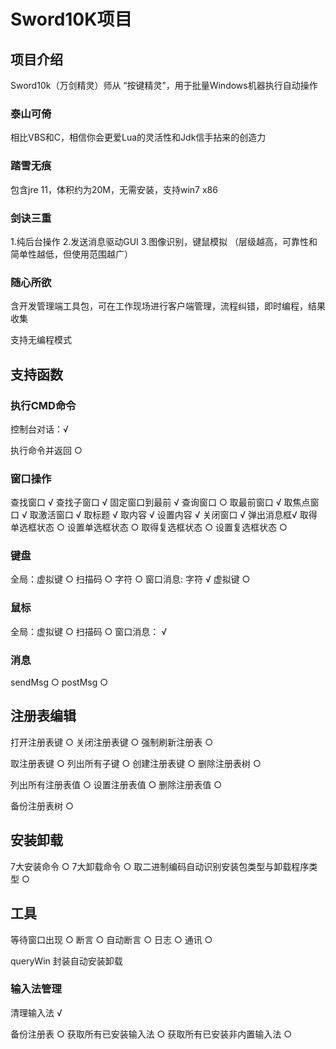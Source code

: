 # Sword10K项目

## 项目介绍

Sword10k（万剑精灵）师从 “按键精灵”，用于批量Windows机器执行自动操作

### 泰山可倚

相比VBS和C，相信你会更爱Lua的灵活性和Jdk信手拈来的创造力

### 踏雪无痕

包含jre 11，体积约为20M，无需安装，支持win7 x86

### 剑诀三重

1.纯后台操作
2.发送消息驱动GUI
3.图像识别，键鼠模拟
（层级越高，可靠性和简单性越低，但使用范围越广）

### 随心所欲

含开发管理端工具包，可在工作现场进行客户端管理，流程纠错，即时编程，结果收集

支持无编程模式


## 支持函数

### 执行CMD命令

控制台对话：√

执行命令并返回 ○

### 窗口操作

查找窗口 √
查找子窗口 √
固定窗口到最前 √
查询窗口 ○
取最前窗口 √
取焦点窗口 √
取激活窗口 √
取标题  √
取内容 √
设置内容 √
关闭窗口 √
弹出消息框√
取得单选框状态 ○
设置单选框状态 ○
取得复选框状态 ○
设置复选框状态 ○

### 键盘

全局：虚拟键 ○ 扫描码 ○ 字符 ○
窗口消息: 字符 √ 虚拟键 ○

### 鼠标

全局：虚拟键  ○ 扫描码 ○
窗口消息： √ 

### 消息
sendMsg ○ postMsg ○

## 注册表编辑

打开注册表键 ○
关闭注册表键 ○
强制刷新注册表 ○

取注册表键 ○
列出所有子键 ○
创建注册表键 ○
删除注册表树 ○

列出所有注册表值 ○
设置注册表值 ○
删除注册表值 ○

备份注册表树 ○


## 安装卸载

7大安装命令 ○
7大卸载命令 ○
取二进制编码自动识别安装包类型与卸载程序类型 ○

## 工具

等待窗口出现 ○
断言 ○
自动断言 ○
日志 ○
通讯 ○

queryWin
封装自动安装卸载

### 输入法管理

清理输入法 √

备份注册表 ○
获取所有已安装输入法 ○
获取所有已安装非内置输入法 ○




